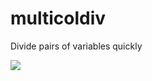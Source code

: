 # multicoldiv
Divide pairs of variables quickly

![](https://media.giphy.com/media/EsDD2hoP6xBJe/giphy.gif)
